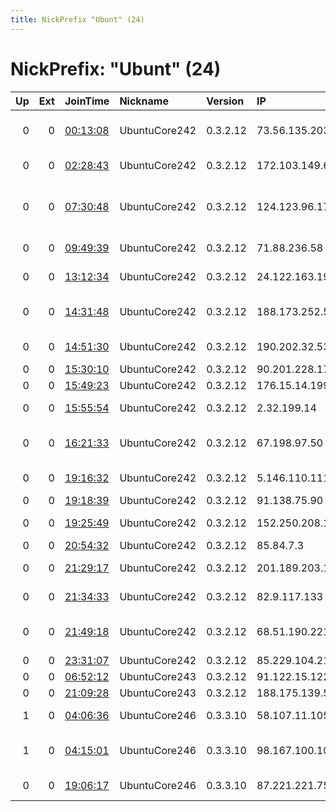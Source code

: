 ```yaml
---
title: NickPrefix "Ubunt" (24)
---
```


# NickPrefix: "Ubunt" (24)

|   Up |   Ext | JoinTime                                                                                            | Nickname      | Version   | IP              | AS                                     | CC   |   ORp |   Dirp | OS    | Contact   |   eFamMembers |
|-----:|------:|:----------------------------------------------------------------------------------------------------|:--------------|:----------|:----------------|:---------------------------------------|:-----|------:|-------:|:------|:----------|--------------:|
|    0 |     0 | [00:13:08](https://metrics.torproject.org/rs.html#details/CA893798AA7BE6D326742E36C28CBA165C52D3CC) | UbuntuCore242 | 0.3.2.12  | 73.56.135.203   | Comcast Cable Communications, LLC      | us   | 37719 |      0 | Linux | None      |             1 |
|    0 |     0 | [02:28:43](https://metrics.torproject.org/rs.html#details/9066747DF0A66794AFFB6A780D5973F90242A454) | UbuntuCore242 | 0.3.2.12  | 172.103.149.6   | Cipherkey Exchange Corp.               | ca   | 38949 |      0 | Linux | None      |             1 |
|    0 |     0 | [07:30:48](https://metrics.torproject.org/rs.html#details/BDA2C20A69B97E2E96E2EC70B405291F48161D5B) | UbuntuCore242 | 0.3.2.12  | 124.123.96.172  | Atria Convergence Technologies pvt ltd | in   | 45019 |      0 | Linux | None      |             1 |
|    0 |     0 | [09:49:39](https://metrics.torproject.org/rs.html#details/51A59A3ADE4FDFBF5674FDCB1A74EEF9B0A13E07) | UbuntuCore242 | 0.3.2.12  | 71.88.236.58    | Charter Communications                 | us   | 40465 |      0 | Linux | None      |             1 |
|    0 |     0 | [13:12:34](https://metrics.torproject.org/rs.html#details/A603D28B76E756FECD3617C8C7F85BA85B408DEC) | UbuntuCore242 | 0.3.2.12  | 24.122.163.197  | Cogeco Cable Holdings Inc              | ca   | 32959 |      0 | Linux | None      |             1 |
|    0 |     0 | [14:31:48](https://metrics.torproject.org/rs.html#details/DAB74A5CDFA53836D53829B6B5F3BAFA662B3D6B) | UbuntuCore242 | 0.3.2.12  | 188.173.252.5   | Nextgen Communications Srl             | ro   | 44889 |      0 | Linux | None      |             1 |
|    0 |     0 | [14:51:30](https://metrics.torproject.org/rs.html#details/8E426F0352A52207707AB1AC2F4F15FE6681AC67) | UbuntuCore242 | 0.3.2.12  | 190.202.32.53   | CANTV Servicios, Venezuela             | ve   | 37467 |      0 | Linux | None      |             1 |
|    0 |     0 | [15:30:10](https://metrics.torproject.org/rs.html#details/DB160D0C77250967CF9A9DCD3F5850A23139D66E) | UbuntuCore242 | 0.3.2.12  | 90.201.228.176  | Sky UK Limited                         | gb   | 35455 |      0 | Linux | None      |             1 |
|    0 |     0 | [15:49:23](https://metrics.torproject.org/rs.html#details/26CD309A6D5187124DF2C5FBE18DFEF300B8BBFF) | UbuntuCore242 | 0.3.2.12  | 176.15.14.199   | VimpelCom                              | ru   | 33427 |      0 | Linux | None      |             1 |
|    0 |     0 | [15:55:54](https://metrics.torproject.org/rs.html#details/EFEFD9CDA8E80F14A72CE053C9A8CDA29229F00B) | UbuntuCore242 | 0.3.2.12  | 2.32.199.14     | Vodafone Italia S.p.A.                 | it   | 46855 |      0 | Linux | None      |             1 |
|    0 |     0 | [16:21:33](https://metrics.torproject.org/rs.html#details/E4B71EEA7047D3C01E9136985E7C970A8346A377) | UbuntuCore242 | 0.3.2.12  | 67.198.97.50    | Grande Communications Networks, LLC    | us   | 46207 |      0 | Linux | None      |             1 |
|    0 |     0 | [19:16:32](https://metrics.torproject.org/rs.html#details/6796C3B1E29CD0E2C67D05E8CB12EEECAF2ED28E) | UbuntuCore242 | 0.3.2.12  | 5.146.110.111   | Liberty Global Operations B.V.         | de   | 45201 |      0 | Linux | None      |             1 |
|    0 |     0 | [19:18:39](https://metrics.torproject.org/rs.html#details/D4D0BD70F8A0A5BABD0BEB849606DCE74D5541B8) | UbuntuCore242 | 0.3.2.12  | 91.138.75.90    | TBS Strom AG                           | ch   | 33905 |      0 | Linux | None      |             1 |
|    0 |     0 | [19:25:49](https://metrics.torproject.org/rs.html#details/9EAF63CB14975A40850DF133A919669EEC79588E) | UbuntuCore242 | 0.3.2.12  | 152.250.208.129 | TELEFu00D4NICA BRASIL S.A              | br   | 33509 |      0 | Linux | None      |             1 |
|    0 |     0 | [20:54:32](https://metrics.torproject.org/rs.html#details/1083BEE8811637DCB2AF138FA7243B2E8D2CF0BA) | UbuntuCore242 | 0.3.2.12  | 85.84.7.3       | Euskaltel S.A.                         | es   | 46351 |      0 | Linux | None      |             1 |
|    0 |     0 | [21:29:17](https://metrics.torproject.org/rs.html#details/581F3F8F994627A2981FF191094B8F45F03C7355) | UbuntuCore242 | 0.3.2.12  | 201.189.203.130 | TELEFu00D3NICA CHILE S.A.              | cl   | 44213 |      0 | Linux | None      |             1 |
|    0 |     0 | [21:34:33](https://metrics.torproject.org/rs.html#details/F57E99555544C2EF6AB6D754F9DB37C1A97BE60F) | UbuntuCore242 | 0.3.2.12  | 82.9.117.133    | Virgin Media Limited                   | gb   | 46091 |      0 | Linux | None      |             1 |
|    0 |     0 | [21:49:18](https://metrics.torproject.org/rs.html#details/4C1A2DE26F349C50D9F48DFFE38EA02D7FAD7349) | UbuntuCore242 | 0.3.2.12  | 68.51.190.221   | Comcast Cable Communications, LLC      | us   | 33663 |      0 | Linux | None      |             1 |
|    0 |     0 | [23:31:07](https://metrics.torproject.org/rs.html#details/8DCCF11190256F0B6CD553688D1ABCE808FE0E8D) | UbuntuCore242 | 0.3.2.12  | 85.229.104.219  | Telenor Norge AS                       | se   | 41713 |      0 | Linux | None      |             1 |
|    0 |     0 | [06:52:12](https://metrics.torproject.org/rs.html#details/5D80AE278D5CDE30D1F25003580D61B94171D888) | UbuntuCore243 | 0.3.2.12  | 91.122.15.122   | Rostelecom                             | ru   | 39217 |      0 | Linux | None      |             1 |
|    0 |     0 | [21:09:28](https://metrics.torproject.org/rs.html#details/42EAD560EA93304BC3085E0317816BAC441E3AC6) | UbuntuCore243 | 0.3.2.12  | 188.175.139.53  | RIO Media a.s.                         | cz   | 33067 |      0 | Linux | None      |             1 |
|    1 |     0 | [04:06:36](https://metrics.torproject.org/rs.html#details/4E9857543A7A3ACF35BF9C3EC11B36A73E9AF4DD) | UbuntuCore246 | 0.3.3.10  | 58.107.11.105   | Microplex PTY LTD                      | au   | 41179 |      0 | Linux | None      |             1 |
|    1 |     0 | [04:15:01](https://metrics.torproject.org/rs.html#details/4AEAFE165B14EF7722ADEDC4EE33672966DF6BF8) | UbuntuCore246 | 0.3.3.10  | 98.167.100.106  | Cox Communications Inc.                | us   | 40495 |      0 | Linux | None      |             1 |
|    0 |     0 | [19:06:17](https://metrics.torproject.org/rs.html#details/124883B130AACB333732A18EDFAE5C8609F3DC89) | UbuntuCore246 | 0.3.3.10  | 87.221.221.75   | Orange Espagne S.A.U.                  | es   | 45117 |      0 | Linux | None      |             1 |
